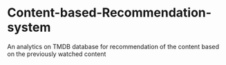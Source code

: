 # Content-based-Recommendation-system
An analytics on TMDB database for recommendation of the content based on the previously watched content

